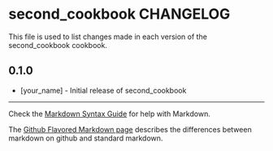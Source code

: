 # second_cookbook CHANGELOG

This file is used to list changes made in each version of the second_cookbook cookbook.

## 0.1.0
- [your_name] - Initial release of second_cookbook

- - -
Check the [Markdown Syntax Guide](http://daringfireball.net/projects/markdown/syntax) for help with Markdown.

The [Github Flavored Markdown page](http://github.github.com/github-flavored-markdown/) describes the differences between markdown on github and standard markdown.
